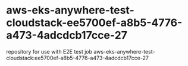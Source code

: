 # aws-eks-anywhere-test-cloudstack-ee5700ef-a8b5-4776-a473-4adcdcb17cce-27
repository for use with E2E test job aws-eks-anywhere-test-cloudstack:ee5700ef-a8b5-4776-a473-4adcdcb17cce-27
